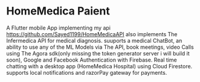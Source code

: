 # HomeMedica Paient

A Flutter mobile App implementing my api https://github.com/Sayed1199/HomeMedicaAPI
also implements The Infermedica API for medical diagnosis.
suuports a medical ChatBot, an ability to use any of the ML Models via The API, book meetings, video Calls using The Agora sdk(only missing the token generator server i will build it soon),
Google and Facebook Authentication with Firebase.
Real time chatting with a desktop app (HomeMedica Hospital) using Cloud Firestore.
supports local notifications and razorPay gateway for payments.


